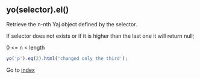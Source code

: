 ## yo(selector).el()

Retrieve the n-nth Yaj object defined by the selector. 

If selector does not exists or if it is higher than the last one it will return null;

0 <= n < length

```javascript
yo('p').eq(2).html('changed only the third');
```

Go to [index](index.md)